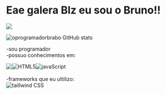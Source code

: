 # Eae galera Blz eu sou o Bruno!!
<a href="https://www.linkedin.com/in/bruno-cordeiro-a02518264" target="_blank"><img src="https://img.shields.io/badge/-LinkedIn-%230077B5?style=for-the-badge&logo=linkedin&logoColor=white" target="_blank"></a>                

![oprogramadorbrabo GitHub stats](https://github-readme-stats.vercel.app/api?username=oprogramadorbrabo&show_icons=true&theme=dark)

-sou programador </br>
-possuo conhecimentos em:


<div style="display: flex" > <img align="center" src="https://img.shields.io/badge/HTML5-E34F26?style=for-the-badge&logo=html5&logoColor=white"/>
 <img  align="center" alt="HTML5"alt="CSS" src="https://img.shields.io/badge/CSS3-1572B6?style=for-the-badge&logo=css3&logoColor=white"/> 
 <img  align="center" alt="javaScript" src="https://img.shields.io/badge/JavaScript-F7DF1E?style=for-the-badge&logo=javascript&logoColor=black"/> </div>
</br>
-frameworks que eu ultilizo:  
<div style="display: inline_block" > <img  alt="taillwind CSS" src="https://img.shields.io/badge/Tailwind_CSS-38B2AC?style=for-the-badge&logo=tailwind-css&logoColor=white" /></div> 
